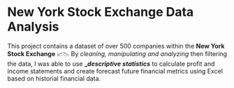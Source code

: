 # New York Stock Exchange Data Analysis 
This project contains a dataset of over 500 companies within the **New York Stock Exchange** 📈📉
By _cleaning, manipulating and analyzing_ then filtering the data, I was able to use **__descriptive statistics_** to calculate profit and 
income statements and create forecast future financial metrics using Excel based on historial financial data. 
